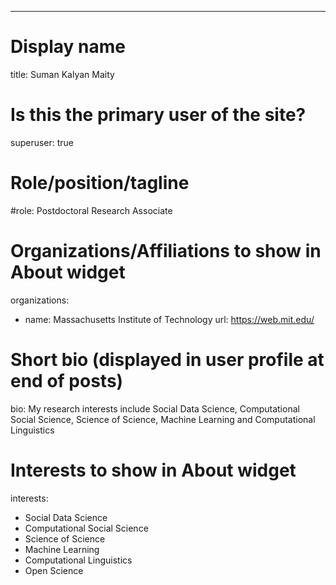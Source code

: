 ---
# Display name
title: Suman Kalyan Maity
# Is this the primary user of the site?
superuser: true

# Role/position/tagline
#role: Postdoctoral Research Associate

# Organizations/Affiliations to show in About widget
organizations:
- name: Massachusetts Institute of Technology
  url: https://web.mit.edu/

# Short bio (displayed in user profile at end of posts)
bio: My research interests include Social Data Science, Computational Social Science, Science of Science, Machine Learning and Computational Linguistics

# Interests to show in About widget
interests:
- Social Data Science
- Computational Social Science
- Science of Science
- Machine Learning
- Computational Linguistics
- Open Science
